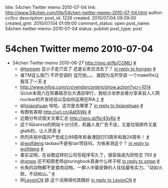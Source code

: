 title: 54chen Twitter memo 2010-07-04 
link: http://www.54chen.com/life/54chen-twitter-memo-2010-07-04.html
author: cc0cc
description: 
post_id: 1226
created: 2010/07/04 09:09:00
created_gmt: 2010/07/04 01:09:00
comment_status: open
post_name: 54chen-twitter-memo-2010-07-04
status: publish
post_type: post

# 54chen Twitter memo 2010-07-04 

* 54chen Twitter memo 2010-06-27 <http://goo.gl/fb/COMLl> [#](http://twitter.com/54chen/statuses/17129572339)
  * @[hongqn](http://twitter.com/hongqn) 这小子走穴去了 还是业务交流去了？ [in reply to hongqn](http://twitter.com/hongqn/statuses/17239313297) [#](http://twitter.com/54chen/statuses/17240648578)
  * 谁TM这么抠门 不开空调的 诅咒他。。。 就因为没开空调 一个makefile让我写了一天 [#](http://twitter.com/54chen/statuses/17240688802)
  * <http://www.infoq.com/cn/vendorcontent/show.action?vcr=1014> Qclub本周六在知春路京仪大酒店举行，我给沙龙参会者分享来自人人网nuclear的开发经验以及如何运用在RIA上 [#](http://twitter.com/54chen/statuses/17241537658)
  * @[lixiaoshuan](http://twitter.com/lixiaoshuan) 哈哈，这次是去哪里了 [in reply to lixiaoshuan](http://twitter.com/lixiaoshuan/statuses/17320800627) [#](http://twitter.com/54chen/statuses/17321015430)
  * 有图有真相 <http://url.cn/4aEKWk> [#](http://twitter.com/54chen/statuses/17380088988)
  * 近期分布式相关文章汇总 <http://goo.gl/fb/43yRz> [#](http://twitter.com/54chen/statuses/17425470166)
  * 这个叫kanrss的网站十分讨厌，机器人发广告不说，又是垃圾邮件又是gtalk的，让人厌恶 [#](http://twitter.com/54chen/statuses/17458089752)
  * 热烈庆祝中国共产党成立89周年和香港回归13周年和我24周年！ [#](http://twitter.com/54chen/statuses/17458940358)
  * @[wolfdeng](http://twitter.com/wolfdeng) taobao不是有tair项目吗，为啥来测这个？ [in reply to wolfdeng](http://twitter.com/wolfdeng/statuses/17534793230) [#](http://twitter.com/54chen/statuses/17535288153)
  * 事实证明，在谷歌这样的公司写程序写久了，很容易成为同性恋 700 [#](http://twitter.com/54chen/statuses/17536782649)
  * @[xmpp](http://twitter.com/xmpp) 还不知图老师@turingbook真身什么样子呢 [in reply to xmpp](http://twitter.com/xmpp/statuses/17550294934) [#](http://twitter.com/54chen/statuses/17550800605)
  * 长角的动物都不是食肉动物。一群人中最安静的人往往最有实力。“动如火掠，不动如山。” [#](http://twitter.com/54chen/statuses/17550910054)
  * @[LeyonCN](http://twitter.com/LeyonCN) 舔 这个词用得何其精妙 [in reply to LeyonCN](http://twitter.com/LeyonCN/statuses/17557914584) [#](http://twitter.com/54chen/statuses/17557982551)